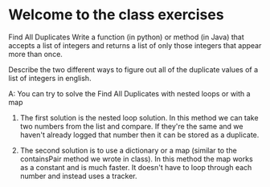 # Welcome to the class exercises

Find All Duplicates
Write a function (in python) or method (in Java) that accepts a list of integers and returns a list of only those integers that appear more than once.

Describe the two different ways to figure out all of the duplicate values of a list of integers in english. 

A: You can try to solve the Find All Duplicates with nested loops or with a map

1) The first solution is the nested loop solution. 
In this method we can take two numbers from the list and compare. If they're the same and we haven't already logged that number then it can be stored as a duplicate. 

2) The second solution is to use a dictionary or a map (similar to the containsPair method we wrote in class). 
In this method the map works as a constant and is much faster. It doesn't have to loop through each number and instead uses a tracker. 
